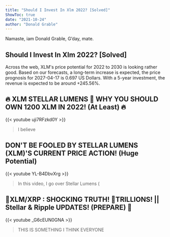 ```yaml
---
title: "Should I Invest In Xlm 2022? [Solved]"
ShowToc: true 
date: "2021-10-24"
author: "Donald Grable" 
---
```


Namaste, iam Donald Grable, G’day, mate.
## Should I Invest In Xlm 2022? [Solved]
Across the web, XLM's price potential for 2022 to 2030 is looking rather good. Based on our forecasts, a long-term increase is expected, the price prognosis for 2027-04-17 is 0.697 US Dollars. With a 5-year investment, the revenue is expected to be around +245.56%.

## 🔥 XLM STELLAR LUMENS 🚨 WHY YOU SHOULD OWN 1200 XLM IN 2022! (At Least) 🔥
{{< youtube uji7RFzkd0Y >}}
>I believe 

## DON'T BE FOOLED BY STELLAR LUMENS (XLM)'S CURRENT PRICE ACTION! (Huge Potential)
{{< youtube YL-B4DbvXrg >}}
>In this video, I go over Stellar Lumens (

## 🚨XLM/XRP : SHOCKING TRUTH! 🚨TRILLIONS! || Stellar & Ripple UPDATES! (PREPARE) 🚀
{{< youtube _G6cEUN0GNA >}}
>THIS IS SOMETHING I THINK EVERYONE 

